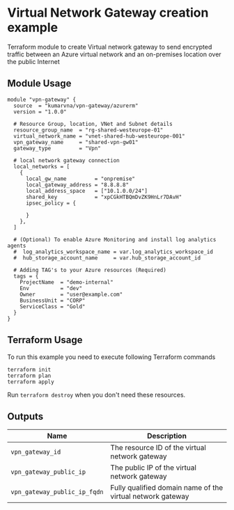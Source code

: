 # Virtual Network Gateway creation example

Terraform module to create Virtual network gateway to send encrypted traffic between an Azure virtual network and an on-premises location over the public Internet

## Module Usage

```hcl
module "vpn-gateway" {
  source  = "kumarvna/vpn-gateway/azurerm"
  version = "1.0.0"

  # Resource Group, location, VNet and Subnet details
  resource_group_name  = "rg-shared-westeurope-01"
  virtual_network_name = "vnet-shared-hub-westeurope-001"
  vpn_gateway_name     = "shared-vpn-gw01"
  gateway_type         = "Vpn"
  
  # local network gateway connection
  local_networks = [
    {
      local_gw_name         = "onpremise"
      local_gateway_address = "8.8.8.8"
      local_address_space   = ["10.1.0.0/24"]
      shared_key            = "xpCGkHTBQmDvZK9HnLr7DAvH"
      ipsec_policy = {

      }
    },
  ]

  # (Optional) To enable Azure Monitoring and install log analytics agents
  #  log_analytics_workspace_name = var.log_analytics_workspace_id
  #  hub_storage_account_name     = var.hub_storage_account_id

  # Adding TAG's to your Azure resources (Required)
  tags = {
    ProjectName  = "demo-internal"
    Env          = "dev"
    Owner        = "user@example.com"
    BusinessUnit = "CORP"
    ServiceClass = "Gold"
  }
}
```

## Terraform Usage

To run this example you need to execute following Terraform commands

```hcl
terraform init
terraform plan
terraform apply

```

Run `terraform destroy` when you don't need these resources.

## Outputs

Name | Description
---- | -----------
`vpn_gateway_id`|The resource ID of the virtual network gateway
`vpn_gateway_public_ip`|The public IP of the virtual network gateway
`vpn_gateway_public_ip_fqdn`|Fully qualified domain name of the virtual network gateway
